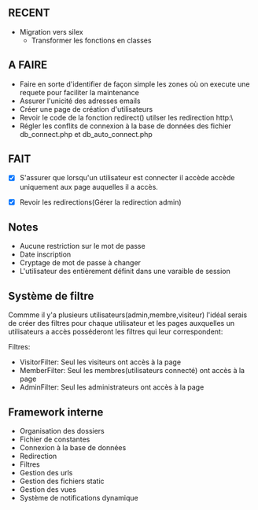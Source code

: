 ## RECENT
- Migration vers silex
	- Transformer les fonctions en classes

## A FAIRE

- Faire en sorte d'identifier de façon simple les zones où on execute une requete pour faciliter la maintenance 
- Assurer l'unicité des adresses emails
- Créer une page de création d'utilisateurs
- Revoir le code de la fonction redirect() utilser les redirection http:\\
- Régler les conflits de connexion à la base de données des fichier db_connect.php et db_auto_connect.php


## FAIT
- [x] S'assurer que lorsqu'un utilisateur est connecter il accède accède uniquement aux page auquelles il a accès.
- [x] Revoir les redirections(Gérer la redirection admin)


## Notes
- Aucune restriction sur le mot de passe
- Date inscription
- Cryptage de mot de passe à changer
- L'utilisateur des entièrement définit dans une varaible de session


## Système de filtre
Commme il y'a plusieurs utilisateurs(admin,membre,visiteur) l'idéal serais de créer des filtres pour chaque utilisateur et les pages auxquelles un utilisateurs a accès posséderont les filtres qui leur correspondent:

Filtres:
- VisitorFilter: Seul les visiteurs ont accès à la page
- MemberFilter: Seul les membres(utilisateurs connecté) ont accès à la page
- AdminFilter: Seul les administrateurs ont accès à la page

## Framework interne
- Organisation des dossiers
- Fichier de constantes
- Connexion à la base de données
- Redirection
- Filtres
- Gestion des urls
- Gestion des fichiers static
- Gestion des vues
- Système de notifications dynamique
